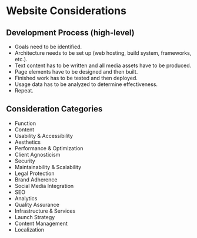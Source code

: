 # Website Considerations
## Development Process (high-level)
- Goals need to be identified.
- Architecture needs to be set up (web hosting, build system, frameworks, etc.).
- Text content has to be written and all media assets have to be produced.
- Page elements have to be designed and then built.
- Finished work has to be tested and then deployed.
- Usage data has to be analyzed to determine effectiveness.
- Repeat.

## Consideration Categories
- Function
- Content
- Usability & Accessibility
- Aesthetics
- Performance & Optimization
- Client Agnosticism
- Security
- Maintainability & Scalability
- Legal Protection
- Brand Adherence
- Social Media Integration
- SEO
- Analytics
- Quality Assurance
- Infrastructure & Services
- Launch Strategy
- Content Management
- Localization
